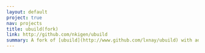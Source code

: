 ```yaml
---
layout: default
project: true
nav: projects
title: ubuild(fork)
link: http://github.com/nkigen/ubuild
summary: A fork of [ubuild](http://www.github.com/lxnay/ubuild) with additional simplifications and board support
---
```

